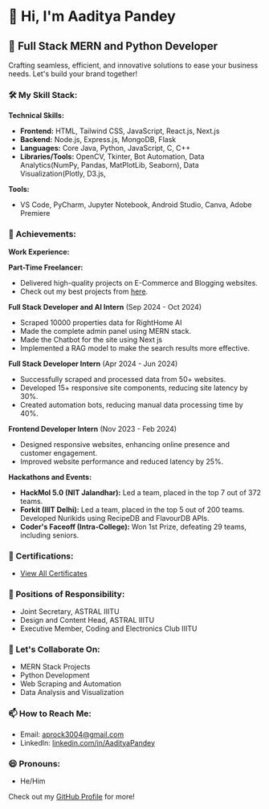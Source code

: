 # 👋 Hi, I'm Aaditya Pandey

## 🚀 Full Stack MERN and Python Developer

Crafting seamless, efficient, and innovative solutions to ease your business needs. Let's build your brand together!

### 🛠️ My Skill Stack:

**Technical Skills:**
- **Frontend:** HTML, Tailwind CSS, JavaScript, React.js, Next.js
- **Backend:** Node.js, Express.js, MongoDB, Flask
- **Languages:** Core Java, Python, JavaScript, C, C++
- **Libraries/Tools:** OpenCV, Tkinter, Bot Automation, Data Analytics(NumPy, Pandas, MatPlotLib, Seaborn), Data Visualization(Plotly, D3.js, 

**Tools:**
- VS Code, PyCharm, Jupyter Notebook, Android Studio, Canva, Adobe Premiere

### 🌟 Achievements:

**Work Experience:**

**Part-Time Freelancer:**
- Delivered high-quality projects on E-Commerce and Blogging websites.
- Check out my best projects from [here](https://sites.google.com/view/aaditya-dev/home).

**Full Stack Developer and AI Intern** (Sep 2024 - Oct 2024)
- Scraped 10000 properties data for RightHome AI
- Made the complete admin panel using MERN stack.
- Made the Chatbot for the site using Next js
- Implemented a RAG model to make the search results more effective.

  
**Full Stack Developer Intern** (Apr 2024 - Jun 2024)
- Successfully scraped and processed data from 50+ websites.
- Developed 15+ responsive site components, reducing site latency by 30%.
- Created automation bots, reducing manual data processing time by 40%.

**Frontend Developer Intern** (Nov 2023 - Feb 2024)
- Designed responsive websites, enhancing online presence and customer engagement.
- Improved website performance and reduced latency by 25%.

**Hackathons and Events:**

- **HackMol 5.0 (NIT Jalandhar):** Led a team, placed in the top 7 out of 372 teams.
- **Forkit (IIIT Delhi):** Led a team, placed in the top 5 out of 200 teams. Developed Nurikids using RecipeDB and FlavourDB APIs.
- **Coder's Faceoff (Intra-College):** Won 1st Prize, defeating 29 teams, including seniors.

### 📜 Certifications:
- [View All Certificates](https://drive.google.com/drive/folders/1O89zf3H9RNLUxi3RS_FH1tH7Ut-OTl-S)

### 🏅 Positions of Responsibility:
- Joint Secretary, ASTRAL IIITU
- Design and Content Head, ASTRAL IIITU
- Executive Member, Coding and Electronics Club IIITU

### 💞️ Let's Collaborate On:
- MERN Stack Projects
- Python Development
- Web Scraping and Automation
- Data Analysis and Visualization

### 📫 How to Reach Me:
- Email: [aprock3004@gmail.com](mailto:aprock3004@gmail.com)
- LinkedIn: [linkedin.com/in/AadityaPandey](https://www.linkedin.com/in/aaditya-pandey-ab2829257)

### 😄 Pronouns:
- He/Him

Check out my [GitHub Profile](https://github.com/AadityaPandey30) for more!

